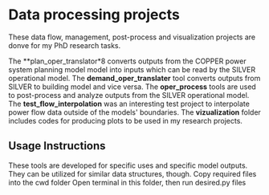 # Data processing projects
These data flow, management, post-process and visualization projects are donve for my PhD research tasks.

The **plan_oper_translator*8 converts outputs from the COPPER power system planning model model into inputs which can be read by the SILVER operational model.
The **demand_oper_translater** tool converts outputs from SILVER to building model and vice versa.
The **oper_process** tools are used to post-process and analyze outputs from the SILVER operational model. 
The **test_flow_interpolation** was an interesting test project to interpolate power flow data outside of the models' boundaries. 
The **vizualization** folder includes codes for producing plots to be used in my research projects.

## Usage Instructions
These tools are developed for specific uses and specific model outputs. They can be utilized for similar data structures, though. 
Copy required files into the cwd folder
Open terminal in this folder, then run desired.py files

